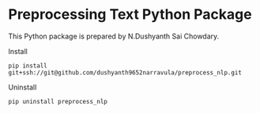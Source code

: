 # Preprocessing Text Python Package


This  Python package is prepared by N.Dushyanth Sai Chowdary. 

Install 

`pip install git+ssh://git@github.com/dushyanth9652narravula/preprocess_nlp.git`

Uninstall

`pip uninstall preprocess_nlp`